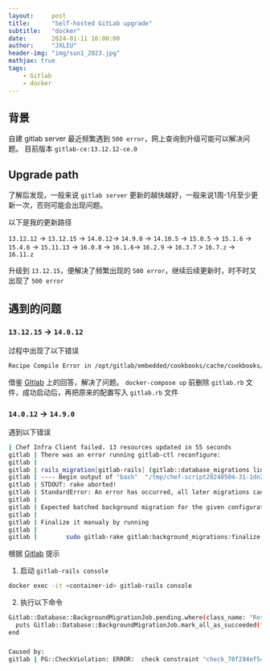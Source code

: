 ```yaml
---
layout:     post
title:      "Self-hosted GitLab upgrade"
subtitle:   "docker"
date:       2024-01-11 16:00:00
author:     "JXLIU"
header-img: "img/sun1_2023.jpg"
mathjax: true
tags:
    - Gitlab
    - docker
---
```


## 背景
自建 gitlab server 最近频繁遇到 `500 error`，网上查询到升级可能可以解决问题。
目前版本 `gitlab-ce:13.12.12-ce.0`

## Upgrade path

了解后发现，一般来说 `gitlab server` 更新的越快越好，一般来说1周-1月至少更新一次，否则可能会出现问题。

以下是我的更新路径

`13.12.12` -> `13.12.15` -> `14.0.12`-> `14.9.0` -> `14.10.5` -> 
`15.0.5` -> `15.1.6` -> `15.4.6` -> `15.11.13` ->
`16.0.8` -> `16.1.6`-> `16.2.9` -> `16.3.7` > `16.7.z` -> `16.11.z`

升级到 `13.12.15`，便解决了频繁出现的 `500 error`，继续后续更新时，时不时又出现了 `500 error`

## 遇到的问题

### `13.12.15` -> `14.0.12` 
过程中出现了以下错误

```bash
Recipe Compile Error in /opt/gitlab/embedded/cookbooks/cache/cookbooks/gitlab-ee/recipes/default.rb
```
借鉴 [GItlab](https://gitlab.com/gitlab-org/omnibus-gitlab/-/issues/3977) 上的回答，解决了问题。
`docker-compose up` 前删除 `gitlab.rb` 文件，成功启动后，再把原来的配置写入 `gitlab.rb` 文件

### `14.0.12` -> `14.9.0`

遇到以下错误
```bash
| Chef Infra Client failed. 13 resources updated in 55 seconds
gitlab | There was an error running gitlab-ctl reconfigure:
gitlab |
gitlab | rails_migration[gitlab-rails] (gitlab::database_migrations line 51) had an error: Mixlib::ShellOut::ShellCommandFailed: bash[migrate gitlab-rails database] (/opt/gitlab/embedded/cookbooks/cache/cookbooks/gitlab/resources/rails_migration.rb line 16) had an error: Mixlib::ShellOut::ShellCommandFailed: Expected process to exit with [0], but received '1'
gitlab | ---- Begin output of "bash"  "/tmp/chef-script20240504-31-1dn2mnj" ----
gitlab | STDOUT: rake aborted!
gitlab | StandardError: An error has occurred, all later migrations canceled:
gitlab |
gitlab | Expected batched background migration for the given configuration to be marked as 'finished', but it is 'active':     {:job_class_name=>"CopyColumnUsingBackgroundMigrationJob", :table_name=>"ci_stages", :column_name=>"id", :job_arguments=>[["id"], ["id_convert_to_bigint"]]}
gitlab |
gitlab | Finalize it manualy by running
gitlab |
gitlab |        sudo gitlab-rake gitlab:background_migrations:finalize[CopyColumnUsingBackgroundMigrationJob,ci_stages,id,'[["id"]\, ["id_convert_to_bigint"]]']
```

根据 [Gitlab](https://docs.gitlab.com/ee/update/versions/gitlab_14_changes.html#1490) 提示

1. 启动 `gitlab-rails console`

```bash
docker exec -it <container-id> gitlab-rails console
```
2. 执行以下命令

```bash
Gitlab::Database::BackgroundMigrationJob.pending.where(class_name: "ResetDuplicateCiRunnersTokenValuesOnProjects").find_each do |job|
  puts Gitlab::Database::BackgroundMigrationJob.mark_all_as_succeeded("ResetDuplicateCiRunnersTokenValuesOnProjects", job.arguments)
end
```

### 

```bash
Caused by:
gitlab | PG::CheckViolation: ERROR:  check constraint "check_70f294ef54" is violated by some row
```
